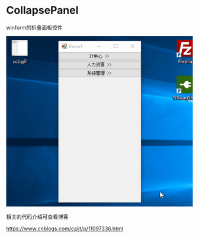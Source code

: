 # CollapsePanel

winform的折叠面板控件

![](https://raw.githubusercontent.com/Caijt/CollapsePanel/master/demo.gif)

相关的代码介绍可查看博客

https://www.cnblogs.com/caijt/p/11097336.html

